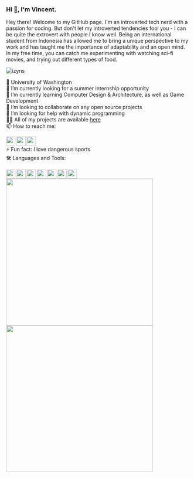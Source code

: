 ### Hi 👋, I'm Vincent.

Hey there! Welcome to my GitHub page. I'm an introverted tech nerd with a passion for coding. But don't let my introverted tendencies fool you - I can be quite the extrovert with people I know well. Being an international student from Indonesia has allowed me to bring a unique perspective to my work and has taught me the importance of adaptability and an open mind. In my free time, you can catch me experimenting with watching sci-fi movies, and trying out different types of food.                 
<p align="left"> <img src="https://komarev.com/ghpvc/?username=izyns&label=Profile%20views&color=18d838&style=flat-square" alt="izyns" /> </p>

🏫 University of Washington
</br>
🔭 I’m currently looking for a summer internship opportunity
</br>
🌱 I’m currently learning Computer Design & Architecture, as well as Game Development
</br>
👯 I’m looking to collaborate on any open source projects
</br>
🤔 I’m looking for help with dynamic programming
</br>
👨‍💻 All of my projects are available  <a href="https://izyns.github.io/personal-web">here</a>
</br>
📫 How to reach me: 
</br>
<div>
<a href="https://www.instagram.com/vincent.nw/">
<img align="left" height="25" width="25" src="https://cdn.simpleicons.org/instagram/#d62976" />
</a>
<a href="https://www.linkedin.com/in/vnw/">
<img align="left" height="25" width="25" src="https://cdn.simpleicons.org/linkedin/#0072b1" />
</a>
<a href="https://www.github.com/izyns">
<img height="25" width="25" src="https://cdn.simpleicons.org/github/white" />
</a>
</div>
⚡ Fun fact: I love dangerous sports
</br>
🛠️ Languages and Tools:
</br>
</br>
<div>
<img align="left" height="25" width="25" src="https://cdn.simpleicons.org/c++/white"/>
<img align="left"height="25" width="25" src="https://cdn.simpleicons.org/visualstudio/white" />
<img align="left"height="25" width="25" src="https://cdn.simpleicons.org/intellijidea/white" />
<img align="left"height="25" width="25" src="https://cdn.simpleicons.org/github/white" />
<img align="left"height="25" width="25" src="https://cdn.simpleicons.org/docker/white" />
  <img align="left"height="25" width="25" src="https://cdn.simpleicons.org/unity/white" />
<img height="25" width="25" src="https://cdn.simpleicons.org/csharp/white" />
  </div>
  <div>
  <img src = "https://github-readme-stats.vercel.app/api/top-langs/?username=iZyns&layout=compact&theme=dark&hide_border=true" width = 400>
    <img src = "https://github-readme-stats.vercel.app/api?username=iZyns&show_icons=true&theme=bear" width = 400>

</div>



